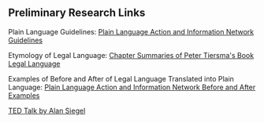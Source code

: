 ## Preliminary Research Links

Plain Language Guidelines: [Plain Language Action and Information Network Guidelines](http://www.plainlanguage.gov/howto/guidelines/FederalPLGuidelines/FederalPLGuidelines.pdf)

Etymology of Legal Language: [Chapter Summaries of Peter Tiersma's Book Legal Language](http://www.languageandlaw.org/LEGALLANG/LEGALLANG.HTM)

Examples of Before and After of Legal Language Translated into Plain Language: [Plain Language Action and Information Network Before and After Examples](http://www.plainlanguage.gov/testexamples/indexSearch.cfm?subject=BA)

[TED Talk by Alan Siegel](http://www.ted.com/talks/alan_siegel_let_s_simplify_legal_jargon/transcript)
